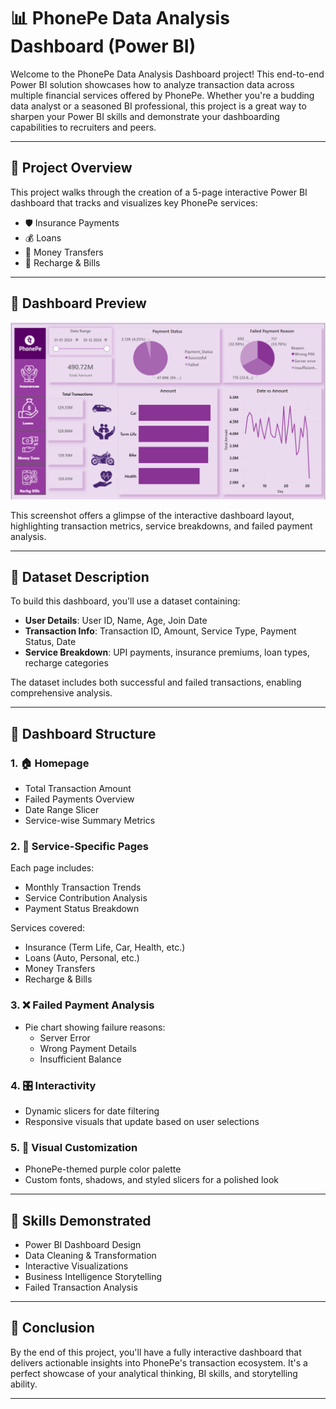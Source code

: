 
# 📊 PhonePe Data Analysis Dashboard (Power BI)

Welcome to the PhonePe Data Analysis Dashboard project! This end-to-end Power BI solution showcases how to analyze transaction data across multiple financial services offered by PhonePe. Whether you're a budding data analyst or a seasoned BI professional, this project is a great way to sharpen your Power BI skills and demonstrate your dashboarding capabilities to recruiters and peers.

---

## 🚀 Project Overview

This project walks through the creation of a 5-page interactive Power BI dashboard that tracks and visualizes key PhonePe services:

- 🛡️ Insurance Payments  
- 💰 Loans  
- 🔁 Money Transfers  
- 📱 Recharge & Bills  

---

## 📸 Dashboard Preview

![PhonePe Dashboard Screenshot](https://github.com/KrishnaBabu-Khethavath/Phonepe-DashBoard-PowerBI/blob/main/Screenshot%202025-10-14%20214629.png)

This screenshot offers a glimpse of the interactive dashboard layout, highlighting transaction metrics, service breakdowns, and failed payment analysis.

---

## 📂 Dataset Description

To build this dashboard, you'll use a dataset containing:

- **User Details**: User ID, Name, Age, Join Date  
- **Transaction Info**: Transaction ID, Amount, Service Type, Payment Status, Date  
- **Service Breakdown**: UPI payments, insurance premiums, loan types, recharge categories  

The dataset includes both successful and failed transactions, enabling comprehensive analysis.

---

## 🧠 Dashboard Structure

### 1. 🏠 Homepage
- Total Transaction Amount  
- Failed Payments Overview  
- Date Range Slicer  
- Service-wise Summary Metrics  

### 2. 📄 Service-Specific Pages
Each page includes:
- Monthly Transaction Trends  
- Service Contribution Analysis  
- Payment Status Breakdown  

Services covered:
- Insurance (Term Life, Car, Health, etc.)  
- Loans (Auto, Personal, etc.)  
- Money Transfers  
- Recharge & Bills  

### 3. ❌ Failed Payment Analysis
- Pie chart showing failure reasons:  
  - Server Error  
  - Wrong Payment Details  
  - Insufficient Balance  

### 4. 🎛️ Interactivity
- Dynamic slicers for date filtering  
- Responsive visuals that update based on user selections  

### 5. 🎨 Visual Customization
- PhonePe-themed purple color palette  
- Custom fonts, shadows, and styled slicers for a polished look  

---



## 🧠 Skills Demonstrated

- Power BI Dashboard Design  
- Data Cleaning & Transformation  
- Interactive Visualizations  
- Business Intelligence Storytelling  
- Failed Transaction Analysis  

---

## 📌 Conclusion

By the end of this project, you'll have a fully interactive dashboard that delivers actionable insights into PhonePe's transaction ecosystem. It's a perfect showcase of your analytical thinking, BI skills, and storytelling ability.

---

